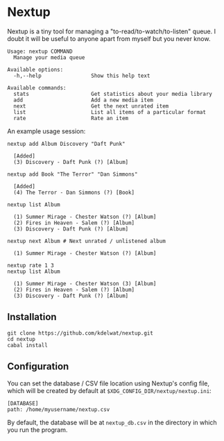 # Nextup

Nextup is a tiny tool for managing a "to-read/to-watch/to-listen" queue. I doubt it will be useful to anyone
apart from myself but you never know.

```
Usage: nextup COMMAND
  Manage your media queue

Available options:
  -h,--help                Show this help text

Available commands:
  stats                    Get statistics about your media library
  add                      Add a new media item
  next                     Get the next unrated item
  list                     List all items of a particular format
  rate                     Rate an item
```

An example usage session:

```
nextup add Album Discovery "Daft Punk"

  [Added]
  (3) Discovery - Daft Punk (?) [Album]

nextup add Book "The Terror" "Dan Simmons"

  [Added]
  (4) The Terror - Dan Simmons (?) [Book]

nextup list Album

  (1) Summer Mirage - Chester Watson (?) [Album]
  (2) Fires in Heaven - Salem (?) [Album]
  (3) Discovery - Daft Punk (?) [Album]

nextup next Album # Next unrated / unlistened album

  (1) Summer Mirage - Chester Watson (?) [Album]

nextup rate 1 3
nextup list Album

  (1) Summer Mirage - Chester Watson (3) [Album]
  (2) Fires in Heaven - Salem (?) [Album]
  (3) Discovery - Daft Punk (?) [Album]
```

## Installation

```
git clone https://github.com/kdelwat/nextup.git
cd nextup
cabal install
```

## Configuration

You can set the database / CSV file location using Nextup's config file, which will be created by default at
`$XDG_CONFIG_DIR/nextup/nextup.ini`:

```
[DATABASE]
path: /home/myusername/nextup.csv
```

By default, the database will be at `nextup_db.csv` in the directory in which you run the program.
